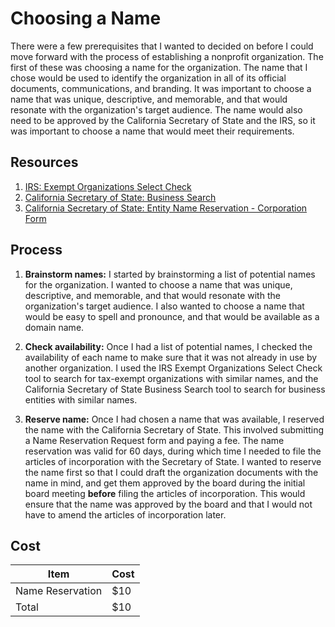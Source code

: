 # Choosing a Name

There were a few prerequisites that I wanted to decided on before I could move forward with the process of establishing a nonprofit organization. The first of these was choosing a name for the organization. The name that I chose would be used to identify the organization in all of its official documents, communications, and branding. It was important to choose a name that was unique, descriptive, and memorable, and that would resonate with the organization's target audience. The name would also need to be approved by the California Secretary of State and the IRS, so it was important to choose a name that would meet their requirements.

## Resources

1. [IRS: Exempt Organizations Select Check](https://www.irs.gov/charities-non-profits/search-for-tax-exempt-organizations)
1. [California Secretary of State: Business Search](https://bizfileonline.sos.ca.gov/search/business)
1. [California Secretary of State: Entity Name Reservation - Corporation Form](https://bizfileonline.sos.ca.gov/forms/business)

## Process

1. **Brainstorm names:** I started by brainstorming a list of potential names for the organization. I wanted to choose a name that was unique, descriptive, and memorable, and that would resonate with the organization's target audience. I also wanted to choose a name that would be easy to spell and pronounce, and that would be available as a domain name.

1. **Check availability:** Once I had a list of potential names, I checked the availability of each name to make sure that it was not already in use by another organization. I used the IRS Exempt Organizations Select Check tool to search for tax-exempt organizations with similar names, and the California Secretary of State Business Search tool to search for business entities with similar names.

1. **Reserve name:** Once I had chosen a name that was available, I reserved the name with the California Secretary of State. This involved submitting a Name Reservation Request form and paying a fee. The name reservation was valid for 60 days, during which time I needed to file the articles of incorporation with the Secretary of State. I wanted to reserve the name first so that I could draft the organization documents with the name in mind, and get them approved by the board during the initial board meeting **before** filing the articles of incorporation. This would ensure that the name was approved by the board and that I would not have to amend the articles of incorporation later.

## Cost

| Item | Cost |
| --- | --- |
| Name Reservation | $10 |
| Total | $10 |
